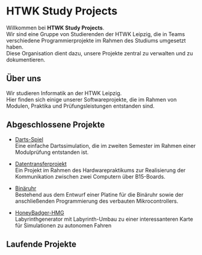 # HTWK Study Projects

Willkommen bei **HTWK Study Projects**.  
Wir sind eine Gruppe von Studierenden der HTWK Leipzig, die in Teams verschiedene Programmierprojekte im Rahmen des Studiums umgesetzt haben.  
Diese Organisation dient dazu, unsere Projekte zentral zu verwalten und zu dokumentieren.

## Über uns

Wir studieren Informatik an der HTWK Leipzig.  
Hier finden sich einige unserer Softwareprojekte, die im Rahmen von Modulen, Praktika und Prüfungsleistungen entstanden sind.

## Abgeschlossene Projekte

- [Darts-Spiel](https://github.com/htwk-study-projects/Darts)  
  Eine einfache Dartssimulation, die im zweiten Semester im Rahmen einer Modulprüfung entstanden ist.

- [Datentransferprojekt](https://github.com/htwk-study-projects/HWPV7_Datentransferprotokoll)  
  Ein Projekt im Rahmen des Hardwarepraktikums zur Realisierung der Kommunikation zwischen zwei Computern über B15-Boards.

- [Binäruhr](https://github.com/htwk-study-projects/BInUhrSNP)  
  Bestehend aus dem Entwurf einer Platine für die Binäruhr sowie der anschließenden Programmierung des verbauten Mikrocontrollers.
  
- [HoneyBadger-HMG](https://github.com/htwk-study-projects/HoneyBadger-HMG)  
  Labyrinthgenerator mit Labyrinth-Umbau zu einer interessanteren Karte für Simulationen zu autonomen Fahren

## Laufende Projekte

